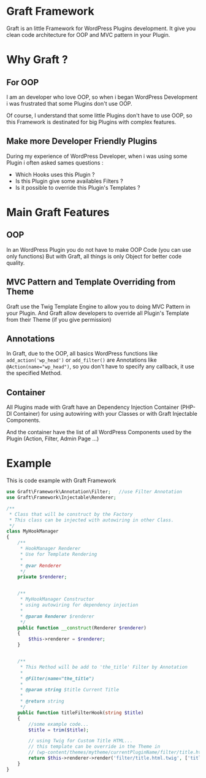 # Graft Framework

Graft is an little Framework for WordPress Plugins development.
It give you clean code architecture for OOP and MVC pattern in your Plugin.

# Why Graft ?

## For OOP

I am an developer who love OOP, so when i began WordPress Development i was frustrated that some Plugins don't use OOP.

Of course, I understand that some little Plugins don't have to use OOP, so this Framework is destinated for big Plugins with complex features.

## Make more Developer Friendly Plugins

During my experience of WordPress Developer, when i was using some Plugin i often asked sames questions :

- Which Hooks uses this Plugin ?
- Is this Plugin give some availables Filters ?
- Is it possible to override this Plugin's Templates ?


# Main Graft Features


## OOP

In an WordPress Plugin you do not have to make OOP Code (you can use only functions)
But with Graft, all things is only Object for better code quality.

## MVC Pattern and Template Overriding from Theme

Graft use the Twig Template Engine to allow you to doing MVC Pattern in your Plugin.
And Graft allow developers to override all Plugin's Template from their Theme (if you give permission)

## Annotations

In Graft, due to the OOP, all basics WordPress functions like `add_action('wp_head')` or `add_filter()` are Annotations like `@Action(name="wp_head")`, so you don't have to specify any callback, it use the specified Method.

## Container

All Plugins made with Graft have an Dependency Injection Container (PHP-DI Container) for using autowiring with your Classes or with Graft Injectable Components.

And the container have the list of all WordPress Components used by the Plugin (Action, Filter, Admin Page ...)


# Example

This is code example with Graft Framework

```php
use Graft\Framework\Annotation\Filter;   //use Filter Annotation
use Graft\Framework\Injectable\Renderer;

/**
 * Class that will be construct by the Factory
 * This class can be injected with autowiring in other Class.
 */
class MyHookManager
{
    /**
     * HookManager Renderer
     * Use for Template Rendering
     * 
     * @var Renderer
     */
    private $renderer;


    /**
     * MyHookManager Constructor
     * using autowiring for dependency injection
     * 
     * @param Renderer $renderer
     */
    public function __construct(Renderer $renderer)
    {
        $this->renderer = $renderer;
    }


    /**
     * This Method will be add to 'the_title' Filter by Annotation
     * 
     * @Filter(name="the_title")
     * 
     * @param string $title Current Title
     *
     * @return string
     */
    public function titleFilterHook(string $title)
    {
        //some example code...
        $title = trim($title);

        // using Twig for Custom Title HTML...
        // this template can be override in the Theme in
        // (wp-content/themes/mytheme/currentPluginName/filter/title.html.twig) for example.
        return $this->renderer->render('filter/title.html.twig', ['title' => $title]);
    }
}
```
